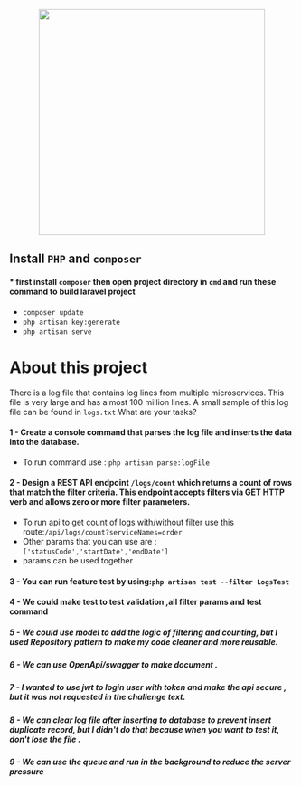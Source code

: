 <p align="center"><img src="https://res.cloudinary.com/dtfbvvkyp/image/upload/v1566331377/laravel-logolockup-cmyk-red.svg" width="400"></p>

## Install `PHP` and `composer`

#### * first install `composer` then open project directory in `cmd` and run these command to build laravel project 

- `composer update` 
- `php artisan key:generate`
- `php artisan serve`



# About this project

There is a log file that contains log lines from multiple microservices. This file is very large and has almost 100 million lines. A small sample of this log file can be found in `logs.txt`
What are your tasks?

#### 1 - Create a console command that parses the log file and inserts the data into the database.

- To run command use : `php artisan parse:logFile`

#### 2 - Design a REST API endpoint `/logs/count` which returns a count of rows that match the filter criteria. This endpoint accepts filters via GET HTTP verb and allows zero or more filter parameters.

- To run api to get count of logs with/without filter use this route:`/api/logs/count?serviceNames=order `
- Other params that you can use are : `['statusCode','startDate','endDate']`
- params can be used together

#### 3 - You can run feature test by using:` php artisan test --filter LogsTest `

#### 4 - We could make test to test validation ,all filter params  and test command 

##### 5 - We could use model to add the logic of filtering and counting, but I used Repository pattern to make my code cleaner and more reusable.

##### 6 - We can use OpenApi/swagger to make document .  

##### 7 - I wanted to use jwt to login user with token and make the api secure , but it was not requested in the challenge text.

##### 8 - We can clear log file after inserting to database to prevent insert duplicate record, but I didn't do that because when you want to test it, don't lose the file .

##### 9 - We can use the queue and run in the background to reduce the server pressure
